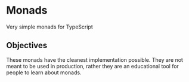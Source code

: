 # Monads
Very simple monads for TypeScript

## Objectives
These monads have the cleanest implementation possible. They are not meant to be used in production, rather they are an educational tool for people to learn about monads.
